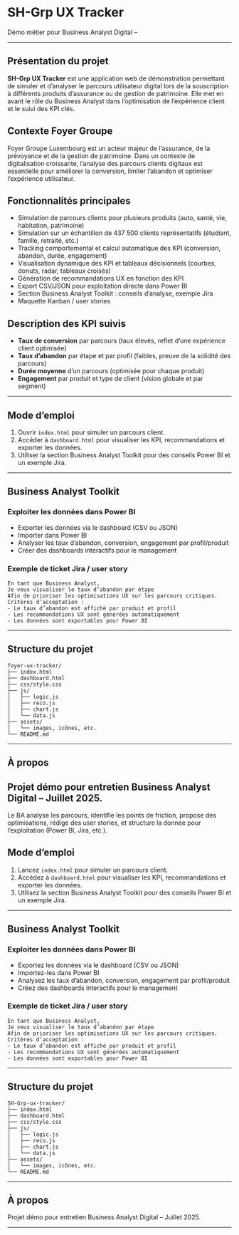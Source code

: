 # SH-Grp UX Tracker

Démo métier pour Business Analyst Digital –

---

## Présentation du projet

**SH-Grp UX Tracker** est une application web de démonstration permettant de simuler et d’analyser le parcours utilisateur digital lors de la souscription à différents produits d’assurance ou de gestion de patrimoine. Elle met en avant le rôle du Business Analyst dans l’optimisation de l’expérience client et le suivi des KPI clés.

## Contexte Foyer Groupe

Foyer Groupe Luxembourg est un acteur majeur de l’assurance, de la prévoyance et de la gestion de patrimoine. Dans un contexte de digitalisation croissante, l’analyse des parcours clients digitaux est essentielle pour améliorer la conversion, limiter l’abandon et optimiser l’expérience utilisateur.

## Fonctionnalités principales
- Simulation de parcours clients pour plusieurs produits (auto, santé, vie, habitation, patrimoine)
- Simulation sur un échantillon de 437 500 clients représentatifs (étudiant, famille, retraité, etc.)
- Tracking comportemental et calcul automatique des KPI (conversion, abandon, durée, engagement)
- Visualisation dynamique des KPI et tableaux décisionnels (courbes, donuts, radar, tableaux croisés)
- Génération de recommandations UX en fonction des KPI
- Export CSV/JSON pour exploitation directe dans Power BI
- Section Business Analyst Toolkit : conseils d’analyse, exemple Jira
- Maquette Kanban / user stories

## Description des KPI suivis
- **Taux de conversion** par parcours (taux élevés, reflet d’une expérience client optimisée)
- **Taux d’abandon** par étape et par profil (faibles, preuve de la solidité des parcours)
- **Durée moyenne** d’un parcours (optimisée pour chaque produit)
- **Engagement** par produit et type de client (vision globale et par segment)

---

## Mode d’emploi
1. Ouvrir `index.html` pour simuler un parcours client.
2. Accéder à `dashboard.html` pour visualiser les KPI, recommandations et exporter les données.
3. Utiliser la section Business Analyst Toolkit pour des conseils Power BI et un exemple Jira.

---

## Business Analyst Toolkit
### Exploiter les données dans Power BI
- Exporter les données via le dashboard (CSV ou JSON)
- Importer dans Power BI
- Analyser les taux d’abandon, conversion, engagement par profil/produit
- Créer des dashboards interactifs pour le management

### Exemple de ticket Jira / user story
```
En tant que Business Analyst,
Je veux visualiser le taux d’abandon par étape
Afin de prioriser les optimisations UX sur les parcours critiques.
Critères d’acceptation :
- Le taux d’abandon est affiché par produit et profil
- Les recommandations UX sont générées automatiquement
- Les données sont exportables pour Power BI
```

---

## Structure du projet

```
foyer-ux-tracker/
├── index.html
├── dashboard.html
├── css/style.css
├── js/
│   ├── logic.js
│   ├── reco.js
│   ├── chart.js
│   └── data.js
├── assets/
│   └── images, icônes, etc.
└── README.md
```

---

## À propos
Projet démo pour entretien Business Analyst Digital – Juillet 2025.
---
Le BA analyse les parcours, identifie les points de friction, propose des optimisations, rédige des user stories, et structure la donnée pour l’exploitation (Power BI, Jira, etc.).

## Mode d’emploi
1. Lancez `index.html` pour simuler un parcours client.
2. Accédez à `dashboard.html` pour visualiser les KPI, recommandations et exporter les données.
3. Utilisez la section Business Analyst Toolkit pour des conseils Power BI et un exemple Jira.

---

## Business Analyst Toolkit
### Exploiter les données dans Power BI
- Exportez les données via le dashboard (CSV ou JSON)
- Importez-les dans Power BI
- Analysez les taux d’abandon, conversion, engagement par profil/produit
- Créez des dashboards interactifs pour le management

### Exemple de ticket Jira / user story
```
En tant que Business Analyst,
Je veux visualiser le taux d’abandon par étape
Afin de prioriser les optimisations UX sur les parcours critiques.
Critères d’acceptation :
- Le taux d’abandon est affiché par produit et profil
- Les recommandations UX sont générées automatiquement
- Les données sont exportables pour Power BI
```

---

## Structure du projet

```
SH-Grp-ux-tracker/
├── index.html
├── dashboard.html
├── css/style.css
├── js/
│   ├── logic.js
│   ├── reco.js
│   ├── chart.js
│   └── data.js
├── assets/
│   └── images, icônes, etc.
└── README.md
```

---

## À propos
Projet démo pour entretien Business Analyst Digital – Juillet 2025.

---

